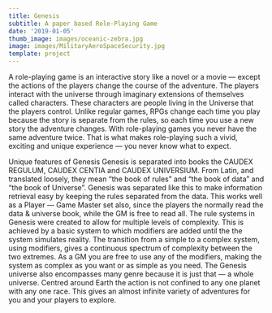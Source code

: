 ```yaml
---
title: Genesis
subtitle: A paper based Role-Playing Game
date: '2019-01-05'
thumb_image: images/oceanic-zebra.jpg
image: images/MilitaryAeroSpaceSecurity.jpg
template: project
---
```

A role-playing game is an interactive story like a novel or a movie — except the actions of the players change the course of the adventure. The players interact with the universe through imaginary extensions of themselves called characters. These characters are people living in the Universe that the players control. Unlike regular games, RPGs change each time you play because the story is separate from the rules, so each time you use a new story the adventure changes. With role-playing games you never have the same adventure twice. That is what makes role-playing such a vivid, exciting and unique experience — you never know what to expect.

Unique features of Genesis Genesis is separated into books the CAUDEX REGULUM, CAUDEX CENTIA and CAUDEX UNIVERSIUM. From Latin, and translated loosely, they mean “the book of rules” and “the book of data” and “the book of Universe”. Genesis was separated like this to make information retrieval easy by keeping the rules separated from the data. This works well as a Player — Game Master set also, since the players the normally read the data & universe book, while the GM is free to read all. The rule systems in Genesis were created to allow for multiple levels of complexity. This is achieved by a basic system to which modifiers are added until the the system simulates reality. The transition from a simple to a complex system, using modifiers, gives a continuous spectrum of complexity between the two extremes. As a GM you are free to use any of the modifiers, making the system as complex as you want or as simple as you need. The Genesis universe also encompasses many genre because it is just that — a whole universe. Centred around Earth the action is not confined to any one planet with any one race. This gives an almost infinite variety of adventures for you and your players to explore.